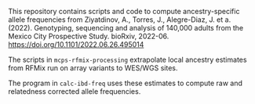 This repository contains scripts and code to compute ancestry-specific allele
frequencies from Ziyatdinov, A., Torres, J., Alegre-Diaz, J. et a. (2022).
Genotyping, sequencing and analysis of 140,000 adults from the Mexico City
Prospective Study. bioRxiv, 2022-06.
<https://doi.org/10.1101/2022.06.26.495014>

The scripts in `mcps-rfmix-processing` extrapolate local ancestry estimates
from RFMix run on array variants to WES/WGS sites.

The program in `calc-ibd-freq` uses these estimates to compute raw and
relatedness corrected allele frequencies.
